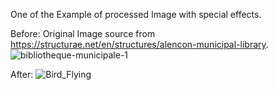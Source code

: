 One of the Example of processed Image with special effects.

Before:
Original Image source from https://structurae.net/en/structures/alencon-municipal-library.
![bibliotheque-municipale-1](https://github.com/leegame12138/Image-Processing-and-Special-Effect/assets/97330442/8367294f-e89b-4652-ac85-f93e158aa658)


After:
![Bird_Flying](https://github.com/leegame12138/Image-Processing-and-Special-Effect/assets/97330442/945de2e5-0522-4d29-abee-a24701571185)
